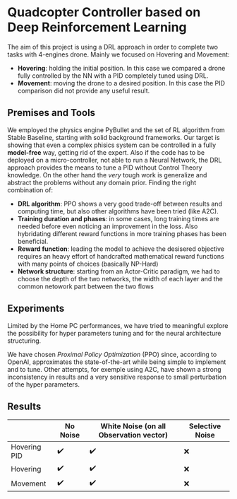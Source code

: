 # Quadcopter Controller based on Deep Reinforcement Learning

The aim of this project is using a DRL approach in order to complete two tasks with 4-engines drone.
Mainly we focused on Hovering and Movement:
- **Hovering**: holding the initial position. In this case we compared a drone fully controlled by the NN with a PID completely tuned using DRL.
- **Movement**: moving the drone to a desired position. In this case the PID comparison did not provide any useful result.

## Premises and Tools

We employed the physics engine PyBullet and the set of RL algorithm from Stable Baseline, starting with solid background frameworks. 
Our target is showing that even a complex phisics system can be controlled in a fully **model-free** way, getting rid of the expert. Also if the code has to be deployed on a micro-controller, not able to run a Neural Network, the DRL approach provides the means to tune a PID without Control Theory knowledge. 
On the other hand the *very* tough work is generalize and abstract the problems without any domain prior. Finding the right combination of:
- **DRL algorithm**: PPO shows a very good trade-off between results and computing time, but also other algorithms have been tried (like A2C).
- **Training duration and phases**: in some cases, long training times are needed before even noticing an improvement in the loss. Also hybridating different reward functions in more training phases has been beneficial.
- **Reward function**: leading the model to achieve the desisered objective requires an heavy effort of handcrafted mathematical reward functions with many points of choices (basically NP-Hard)
- **Network structure**: starting from an Actor-Critic paradigm, we had to choose the depth of the two networks, the width of each layer and the common netowork part between the two flows

## Experiments

Limited by the Home PC performances, we have tried to meaningful explore the possibility for hyper parameters tuning and for the neural architecture structuring.

We have chosen *Proximal Policy Optimization* (PPO) since, according to OpenAI, approximates the state-of-the-art while being simple to implement and to tune. Other attempts, for exemple using A2C, have shown a strong inconsistency in results and a very sensitive response to small perturbation of the hyper parameters.

## Results

|              | No Noise             | White Noise (on all Observation vector) | Selective Noise |
|--------------|----------------------|-----------------------------------------|-----------------|
| Hovering PID | :heavy_check_mark:   | :heavy_check_mark:                      | :x:             |
| Hovering     | :heavy_check_mark:   | :heavy_check_mark:                      | :x:             |
| Movement     | :heavy_check_mark:   | :heavy_check_mark:                      | :x:             |